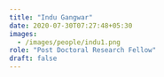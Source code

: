 ```yaml
---
title: "Indu Gangwar"
date: 2020-07-30T07:27:48+05:30
images:
  - /images/people/indu1.png
role: "Post Doctoral Research Fellow"
draft: false
---
```

